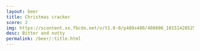 ```yaml
---
layout: beer
title: Christmas cracker
score: 2
img: https://scontent.xx.fbcdn.net/v/t1.0-0/p480x480/408606_10151428525743745_1997517717_n.jpg?oh=2e8606e663f153b296e25d26f9269f2b&oe=5866BC3F
desc: Bitter and nutty
permalink: /beer/:title.html
---
```

